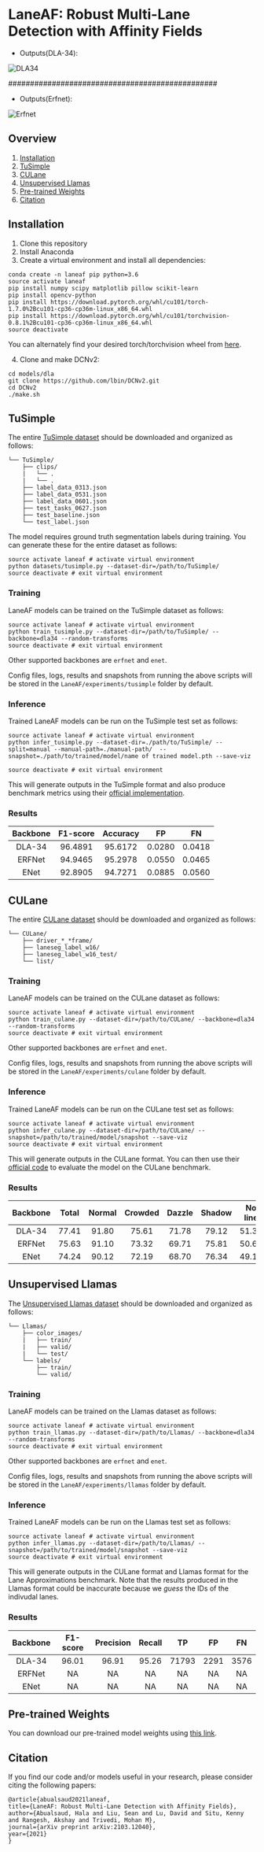 

# LaneAF: Robust Multi-Lane Detection with Affinity Fields



- Outputs(DLA-34):

![DLA34](DLA34.JPG)

################################################

- Outputs(Erfnet):

![Erfnet](Erfnet.JPG)



## Overview
1) [Installation](#installation)
2) [TuSimple](#tusimple)
3) [CULane](#culane)
4) [Unsupervised Llamas](#unsupervised-llamas)
5) [Pre-trained Weights](#pre-trained-weights)
5) [Citation](#citation)

## Installation
1) Clone this repository
2) Install Anaconda
3) Create a virtual environment and install all dependencies:
```shell
conda create -n laneaf pip python=3.6
source activate laneaf
pip install numpy scipy matplotlib pillow scikit-learn
pip install opencv-python
pip install https://download.pytorch.org/whl/cu101/torch-1.7.0%2Bcu101-cp36-cp36m-linux_x86_64.whl
pip install https://download.pytorch.org/whl/cu101/torchvision-0.8.1%2Bcu101-cp36-cp36m-linux_x86_64.whl
source deactivate
```
You can alternately find your desired torch/torchvision wheel from [here](https://download.pytorch.org/whl/torch_stable.html).

4) Clone and make DCNv2:
```shell
cd models/dla
git clone https://github.com/lbin/DCNv2.git
cd DCNv2
./make.sh
```

## TuSimple
The entire [TuSimple dataset](https://github.com/TuSimple/tusimple-benchmark/issues/3) should be downloaded and organized as follows:
```plain
└── TuSimple/
    ├── clips/
    |   └── .
    |   └── .
    ├── label_data_0313.json
    ├── label_data_0531.json
    ├── label_data_0601.json
    ├── test_tasks_0627.json
    ├── test_baseline.json
    └── test_label.json
```
The model requires ground truth segmentation labels during training. You can generate these for the entire dataset as follows:
```shell
source activate laneaf # activate virtual environment
python datasets/tusimple.py --dataset-dir=/path/to/TuSimple/
source deactivate # exit virtual environment
```

### Training
LaneAF models can be trained on the TuSimple dataset as follows:
```shell
source activate laneaf # activate virtual environment
python train_tusimple.py --dataset-dir=/path/to/TuSimple/ --backbone=dla34 --random-transforms
source deactivate # exit virtual environment
```
Other supported backbones are `erfnet` and `enet`.

Config files, logs, results and snapshots from running the above scripts will be stored in the `LaneAF/experiments/tusimple` folder by default.

### Inference
Trained LaneAF models can be run on the TuSimple test set as follows:
```shell
source activate laneaf # activate virtual environment
python infer_tusimple.py --dataset-dir=./path/to/TuSimple/ --split=manual --manual-path=./manual-path/  --snapshot=./path/to/trained/model/name of trained model.pth --save-viz

source deactivate # exit virtual environment
```
This will generate outputs in the TuSimple format and also produce benchmark metrics using their [official implementation](https://github.com/TuSimple/tusimple-benchmark/tree/master/doc/lane_detection).

### Results
| Backbone | F1-score | Accuracy |   FP   |   FN   |
|:--------:|:--------:|:--------:|:------:|:------:|
|  DLA-34  |  96.4891 |  95.6172 | 0.0280 | 0.0418 |
|  ERFNet  |  94.9465 |  95.2978 | 0.0550 | 0.0465 |
|   ENet   |  92.8905 |  94.7271 | 0.0885 | 0.0560 |

## CULane
The entire [CULane dataset](https://xingangpan.github.io/projects/CULane.html) should be downloaded and organized as follows:
```plain
└── CULane/
    ├── driver_*_*frame/
    ├── laneseg_label_w16/
    ├── laneseg_label_w16_test/
    └── list/
```

### Training
LaneAF models can be trained on the CULane dataset as follows:
```shell
source activate laneaf # activate virtual environment
python train_culane.py --dataset-dir=/path/to/CULane/ --backbone=dla34 --random-transforms
source deactivate # exit virtual environment
```
Other supported backbones are `erfnet` and `enet`.

Config files, logs, results and snapshots from running the above scripts will be stored in the `LaneAF/experiments/culane` folder by default.

### Inference
Trained LaneAF models can be run on the CULane test set as follows:
```shell
source activate laneaf # activate virtual environment
python infer_culane.py --dataset-dir=/path/to/CULane/ --snapshot=/path/to/trained/model/snapshot --save-viz
source deactivate # exit virtual environment
```
This will generate outputs in the CULane format. You can then use their [official code](https://github.com/XingangPan/SCNN) to evaluate the model on the CULane benchmark.

### Results
| Backbone | Total | Normal | Crowded | Dazzle | Shadow | No line | Arrow | Curve | Cross | Night |
|:--------:|:-----:|:------:|:-------:|:------:|:------:|:-------:|:-----:|:-----:|:-----:|:-----:|
|  DLA-34  | 77.41 |  91.80 |  75.61  |  71.78 |  79.12 |  51.38  | 86.88 | 71.70 |  1360 | 73.03 |
|  ERFNet  | 75.63 |  91.10 |  73.32  |  69.71 |  75.81 |  50.62  | 86.86 | 65.02 |  1844 | 70.90 |
|   ENet   | 74.24 |  90.12 |  72.19  |  68.70 |  76.34 |  49.13  | 85.13 | 64.40 |  1934 | 68.67 |

## Unsupervised Llamas
The [Unsupervised Llamas dataset](https://unsupervised-llamas.com/llamas/index) should be downloaded and organized as follows:
```plain
└── Llamas/
    ├── color_images/
    |   ├── train/
    |   ├── valid/
    |   └── test/
    └── labels/
        ├── train/
        └── valid/
```

### Training
LaneAF models can be trained on the Llamas dataset as follows:
```shell
source activate laneaf # activate virtual environment
python train_llamas.py --dataset-dir=/path/to/Llamas/ --backbone=dla34 --random-transforms
source deactivate # exit virtual environment
```
Other supported backbones are `erfnet` and `enet`.

Config files, logs, results and snapshots from running the above scripts will be stored in the `LaneAF/experiments/llamas` folder by default.

### Inference
Trained LaneAF models can be run on the Llamas test set as follows:
```shell
source activate laneaf # activate virtual environment
python infer_llamas.py --dataset-dir=/path/to/Llamas/ --snapshot=/path/to/trained/model/snapshot --save-viz
source deactivate # exit virtual environment
```
This will generate outputs in the CULane format and Llamas format for the Lane Approximations benchmark. 
Note that the results produced in the Llamas format could be inaccurate because we *guess* the IDs of the indivudal lanes. 

### Results
| Backbone | F1-score | Precision | Recall |   TP  |  FP  |  FN  |
|:--------:|:--------:|:---------:|:------:|:-----:|:----:|:----:|
|  DLA-34  |   96.01  |   96.91   |  95.26 | 71793 | 2291 | 3576 |
|  ERFNet  |     NA   |     NA    |    NA  |   NA  |  NA  |  NA  |
|   ENet   |     NA   |     NA    |    NA  |   NA  |  NA  |  NA  |

## Pre-trained Weights 
You can download our pre-trained model weights using [this link](https://drive.google.com/file/d/1GJoVQfDyxhUT8Y5EqTRV9PX3WWckfxWG/view?usp=sharing).

## Citation
If you find our code and/or models useful in your research, please consider citing the following papers:

    @article{abualsaud2021laneaf,
    title={LaneAF: Robust Multi-Lane Detection with Affinity Fields},
    author={Abualsaud, Hala and Liu, Sean and Lu, David and Situ, Kenny and Rangesh, Akshay and Trivedi, Mohan M},
    journal={arXiv preprint arXiv:2103.12040},
    year={2021}
    }

